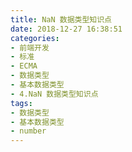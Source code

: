 ```yaml
---
title: NaN 数据类型知识点
date: 2018-12-27 16:38:51
categories:
- 前端开发
- 标准
- ECMA
- 数据类型
- 基本数据类型
- 4.NaN 数据类型知识点
tags:
- 数据类型
- 基本数据类型
- number
---
```


